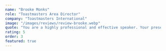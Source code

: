 ```yaml
---
name: "Brooke Monks"
role: "Toastmasters Area Director"
company: "Toastmasters International"
image: "/images/reviews/review-brooke.webp"
quote: "You are a highly professional and effective speaker. Your presentations are a blend of humor, emotion, and insight, creating an engaging and enlightening experience for the audience. You have a remarkable ability to use language and storytelling to captivate listeners, consistently leaving them with a desire for more."
rating: 5
order: 3
featured: true
---
```

